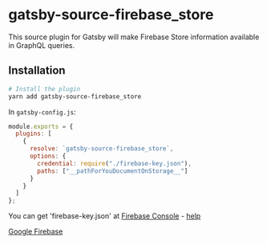 # gatsby-source-firebase_store

This source plugin for Gatsby will make Firebase Store information available in GraphQL queries.

## Installation

```sh
# Install the plugin
yarn add gatsby-source-firebase_store
```

In `gatsby-config.js`:

```js
module.exports = {
  plugins: [
    {
      resolve: `gatsby-source-firebase_store`,
      options: {
        credential: require("./firebase-key.json"),
        paths: ["__pathForYouDocumentOnStorage__"]
      }
    }
  ]
};
```

You can get 'firebase-key.json' at [Firebase Console](https://console.firebase.google.com) - [help](https://stackoverflow.com/a/44965889)

[Google Firebase](https://firebase.google.com/)